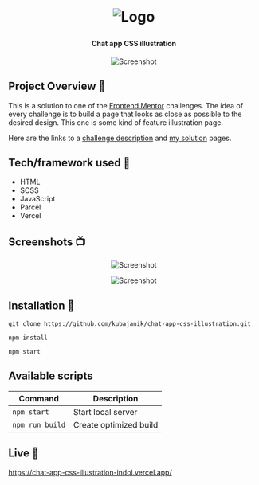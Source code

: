 <h1 align="center">

<br>

<p align="center">
<img src="https://res.cloudinary.com/djc9jias4/image/upload/v1596341165/intro-component-with-signup-form/jaa0re6jaqvgthphcak6.webp"  alt="Logo">
</p>

</h1>

<h4 align="center">Chat app CSS illustration</h4>

<p align="center">
  <a >
    <img src="https://res.cloudinary.com/djc9jias4/image/upload/v1602411348/chat-app-css-illustration/mrlojgx9zagw8og6fr5w.webp"
         alt="Screenshot">
  </a>
</p>

## Project Overview 🎉

This is a solution to one of the [Frontend Mentor](https://www.frontendmentor.io/) challenges. The idea of every challenge is to build a page that looks as close as possible to the desired design. This one is some kind of feature illustration page. 

Here are the links to a [challenge description](https://www.frontendmentor.io/challenges/chat-app-css-illustration-O5auMkFqY) and [my solution](https://www.frontendmentor.io/solutions/chat-app-css-illustration-mqopbu6a8) pages.

## Tech/framework used 🔧

- HTML
- SCSS
- JavaScript
- Parcel
- Vercel

## Screenshots 📺

<p align="center">
    <img src="https://res.cloudinary.com/djc9jias4/image/upload/v1602412355/chat-app-css-illustration/rentso58cakifuuctcj1.webp" alt="Screenshot">
</p>

<p align="center">
    <img src="https://res.cloudinary.com/djc9jias4/image/upload/v1602412129/chat-app-css-illustration/ufs3yjuy7eojhd3opoa0.webp" alt="Screenshot">
</p>

## Installation 💾

``` shell
git clone https://github.com/kubajanik/chat-app-css-illustration.git

npm install

npm start
```

## Available scripts

| Command                   | Description                   |
| ------------------------- | ----------------------------- |
| `npm start`               | Start local server            |
| `npm run build`           | Create optimized build        |

## Live 📍
https://chat-app-css-illustration-indol.vercel.app/
